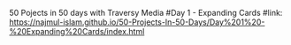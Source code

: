 50 Pojects in 50 days with Traversy Media
#Day 1 - Expanding Cards
#link: https://najmul-islam.github.io/50-Projects-In-50-Days/Day%201%20-%20Expanding%20Cards/index.html
